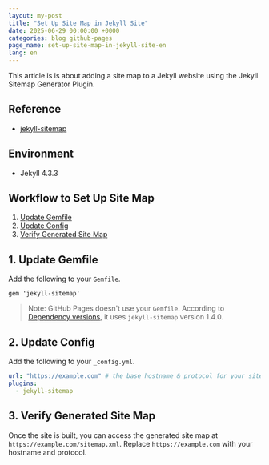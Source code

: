 ```yaml
---
layout: my-post
title: "Set Up Site Map in Jekyll Site"
date: 2025-06-29 00:00:00 +0000
categories: blog github-pages
page_name: set-up-site-map-in-jekyll-site-en
lang: en
---
```


This article is is about adding a site map to a Jekyll website using the Jekyll Sitemap Generator Plugin.

## Reference
- [jekyll-sitemap](https://github.com/jekyll/jekyll-sitemap)

## Environment
- Jekyll 4.3.3

## Workflow to Set Up Site Map
1. [Update Gemfile](#1-update-gemfile)  
2. [Update Config](#2-update-config)
3. [Verify Generated Site Map](#3-verify-generated-site-map)

## 1. Update Gemfile
Add the following to your `Gemfile`.  

```
gem 'jekyll-sitemap'
```

> Note: GitHub Pages doesn't use your `Gemfile`. According to [Dependency versions](https://pages.github.com/versions/), it uses `jekyll-sitemap` version 1.4.0.

## 2. Update Config
Add the following to your `_config.yml`.  

```yml
url: "https://example.com" # the base hostname & protocol for your site
plugins:
  - jekyll-sitemap
```

## 3. Verify Generated Site Map
Once the site is built, you can access the generated site map at `https://example.com/sitemap.xml`. Replace `https://example.com` with your hostname and protocol.